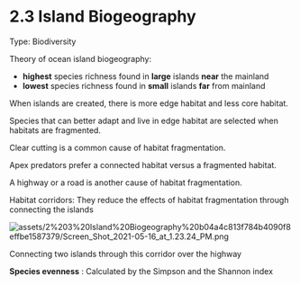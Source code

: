 # 2.3 Island Biogeography

Type: Biodiversity

Theory of ocean island biogeography:

- **highest** species richness found in **large** islands **near** the mainland
- **lowest** species richness found in **small** islands **far** from mainland

When islands are created, there is more edge habitat and less core habitat. 

Species that can better adapt and live in edge habitat are selected when habitats are fragmented.

Clear cutting is a common cause of habitat fragmentation.

Apex predators prefer a connected habitat versus a fragmented habitat.

A highway or a road is another cause of habitat fragmentation.

Habitat corridors: They reduce the effects of habitat fragmentation through connecting the islands

![assets/2%203%20Island%20Biogeography%20b04a4c813f784b4090f8effbe1587379/Screen_Shot_2021-05-16_at_1.23.24_PM.png](Screen_Shot_2021-05-16_at_1.23.24_PM.png)

Connecting two islands through this corridor over the highway

**Species evenness** : Calculated by the Simpson and the Shannon index